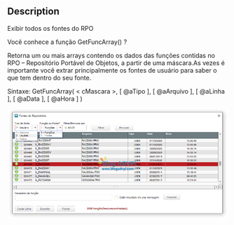 ## Description
Exibir todos os fontes do RPO

Você conhece a função GetFuncArray() ?

Retorna um ou mais arrays contendo os dados das funções contidas no RPO – Repositório Portável de Objetos, a partir de uma máscara.As vezes é importante você extrar principalmente os fontes de usuário para saber o que tem dentro do seu fonte.

Sintaxe: GetFuncArray( < cMascara >, [ @aTipo ], [ @aArquivo ], [ @aLinha ], [ @aData ], [ @aHora ] )

<p><img src="/resources/visualizar_fontes_rpo.png"></p>
